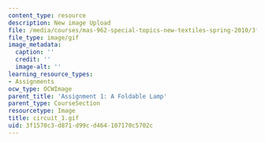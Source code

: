 ```yaml
---
content_type: resource
description: New image Upload
file: /media/courses/mas-962-special-topics-new-textiles-spring-2010/3f1570c3d871d99cd464107170c5702c_circuit_1.gif
file_type: image/gif
image_metadata:
  caption: ''
  credit: ''
  image-alt: ''
learning_resource_types:
- Assignments
ocw_type: OCWImage
parent_title: 'Assignment 1: A Foldable Lamp'
parent_type: CourseSection
resourcetype: Image
title: circuit_1.gif
uid: 3f1570c3-d871-d99c-d464-107170c5702c
---
```

